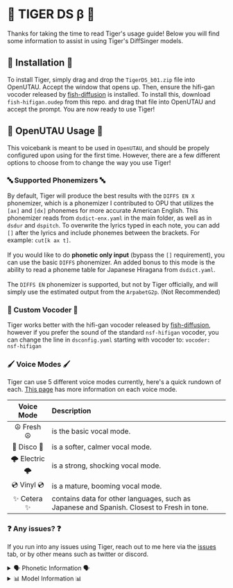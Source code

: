 # :tiger: TIGER DS β :tiger:
Thanks for taking the time to read Tiger's usage guide! Below you will find some information to assist in using Tiger's DiffSinger models.

## 🌈 Installation 🌈
To install Tiger, simply drag and drop the ```TigerDS_b01.zip``` file into OpenUTAU. Accept the window that opens up. Then, ensure the hifi-gan vocoder released by [fish-diffusion](https://github.com/fishaudio/fish-diffusion/releases/tag/v2.0.0) is installed.
To install this, download ```fish-hifigan.oudep``` from this repo. and drag that file into OpenUTAU and accept the prompt. You are now ready to use Tiger!

## 🎵 OpenUTAU Usage 🎵
This voicebank is meant to be used in ```OpenUTAU```, and should be propely configured upon using for the first time. However, there are a few different options to choose from to change the way you use Tiger!
### 🔤 Supported Phonemizers 🔤
By default, Tiger will produce the best results with the ```DIFFS EN X``` phonemizer, which is a phonemizer I contributed to OPU that utilizes the ```[ax]``` and ```[dx]``` phonemes for more accurate American English. This phonemizer reads from ```dsdict-enx.yaml``` in the main folder, as well as in ```dsdur``` and ```dspitch```.
To overwrite the lyrics typed in each note, you can add ```[]``` after the lyrics and include phonemes between the brackets. For example: ```cut[k ax t]```.<br><br>
If you would like to do **phonetic only input** (bypass the ```[]``` requirement), you can use the basic ```DIFFS``` phonemizer. An added bonus to this mode is the ability to read a phoneme table for Japanese Hiragana from ```dsdict.yaml```.<br><br>
The ```DIFFS EN``` phonemizer is supported, but not by Tiger officially, and will simply use the estimated output from the ```ArpabetG2p```. (Not Recommended)<br>
### 📢 Custom Vocoder 📢
Tiger works better with the hifi-gan vocoder released by [fish-diffusion](https://github.com/fishaudio/fish-diffusion/releases/tag/v2.0.0), however if you prefer the sound of the standard ```nsf-hifigan``` vocoder, you can change the line in ```dsconfig.yaml``` starting with vocoder to: ```vocoder: nsf-hifigan```
### 🖌️ Voice Modes 🖌️
Tiger can use 5 different voice modes currently, here's a quick rundown of each. [This page](link) has more information on each voice mode.<br>

| Voice Mode | Description |
| :---: | :--- |
| ☮️ Fresh ☮️ | is the basic vocal mode. |
| 💃 Disco 💃 | is a softer, calmer vocal mode. |
| 🌩️ Electric 🌩️ | is a strong, shocking vocal mode. |
| 💿 Vinyl 💿 | is a mature, booming vocal mode. |
| ✨ Cetera ✨ | contains data for other languages, such as Japanese and Spanish. Closest to Fresh in tone. |

### ❓ Any issues? ❓
If you run into any issues using Tiger, reach out to me here via the [issues](https://github.com/spicytigermeat/tiger_diffsinger/issues) tab, or by other means such as twitter or discord.

<details>
<summary>🗣️ Phonetic Information 🗣️</summary>
  <br>
  <details>

  <summary>English Specific</summary>
    
  | Vowel | Explaination | Consonant | Explaination |
  | :---: | :---: | :---: | :---: |
  | aa | body [b ***aa*** d iy] | b | bubble [***b*** ah b ax l] |
  | ae | cat [k ***ae*** t] | ch | check [***ch*** eh k] |
  | ah | cut [k ***ah*** t] | d | duty [***d*** uw dx iy] |
  | ao<sup>1</sup> | all [***ao*** l] | dx | butter [b ah ***dx*** er] |
  | aw | out [***aw*** t] | f | fish [***f*** ih sh] |
  | ax<sup>2</sup> | again [***ax*** g eh n] | g | glob [***g*** l aa b] |
  | ay | fly [f l ***ay*** | hh | help [***hh*** eh l p] |
  | eh | get [g ***eh*** t] | jh | joke [***jh*** ow k] |
  | er | her [hh ***er***] | k | calf [***k*** ae f] |
  | ey | play [p l ***ey***] | l | little [***l*** ih dx ax l] |
  | ih | been [b ***ih*** n | m | make [***m*** ey k] |
  | iy | bee [b ***iy***] | n | noodle [***n*** uw dx ax l] |
  | ow | crow [k r ***ow***] | ng | thing [th ih ***ng***] |
  | oy | boy [b ***oy***] | p | price [***p*** r ay s] |
  | uh | good [g ***uh*** d] | r | rice [***r*** ay s] |
  | uw | too [t ***uw***] | s | slay [***s*** l ey] |
  | | | sh | ship [***sh*** ih p] |
  | | | t | tip [***t*** ih p] |
  | | | th | thigh [***th*** ay] |
  | | | v | vibe [***v*** ay b] |
  | | | w | what [***w** ah t] |
  | | | y | yes [***y*** eh s] |
  | | | z | zoo [***z*** uw] |
  | | | zh | asia [ey ***zh*** ah] |
  
  <sup>1</sup>: [ao] is a multiuse phoneme dependant on context. Preceeding [l], it makes "all", but preceeding [r], it makes "or".<br>
  <sup>2</sup>: [ax] is a schwa, which is another multiuse phoneme dependant on context. It creates [el] when it preceeds [ax l], for example.
  
  </details>

 <details>

  <summary>Usage Basics</summary>

  | Phoneme | Name | Explaination |
  | :---: | :---: | :--- |
  | SP | Silence | DiffSinger's label for silence |
  | AP | Breath | DiffSinger's label for breaths |
  | q | Glottal Stop | uh-oh [ah ***q*** ow] |
  | vf | Vocal Fry | Not stable, put it in random spots and see what happens... |
  | cl | Plosive Modifier | Place after a plosive consonant to remove the "pop" if it's unwanted. [w ah t ***cl***] |
   
 </details>

 <details>

  <summary>Non-English Extensions</summary>

  | Phoneme | Type | X-Sampa | Explaination |
  | :---: | :---: | :---: | :--- |
  | ee | vowel | e | Accented 'e', like in Spanish and Japanese |
  | oo | vowel | o | Closed 'o', like in Spanish and Japanese |
  | uu | vowel | u | Closed 'u', like in Spanish and PT-BR |
  | ux | vowel | M | Japanese 'u' |
  | hx | cons. | x | Spanish 'j', like in 'ojos' [oo hx oo s] |
  | rr | cons. | rr | Rolled R, like in perrito [p ee rr iy tx oo] |
  | rx | cons. | R | Uvular R, like in 'Março' [m aa rx s] |
  | tx | cons. | t | Unaspirated t. For Non-English languages |
   
 </details>

</details>

<details>

  <summary>📊 Model Information 📊</summary>
Trained as a multispeaker model, total model time is roughly 3.5 hours. Tiger occupies about half of that data in this build.

| Acoustic Model | 📢 |
| --- | --- |
| Steps | 40K |
| Epochs | 206 |
| aux_mel loss | 0.0087 |
| mel loss | 0.0523 |
| val loss | 0.1873 |

| Duration Model | 📏 | Pitch Model | 📈 |
| --- | --- | --- | --- |
| Steps | 120K | Steps | 170K |
| Epochs | 618 | Epochs | 876 |
| Loss | 0.0032 | Loss | 0.0003 |
  
</details>


